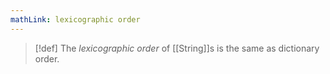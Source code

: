 ```yaml
---
mathLink: lexicographic order
---
```

>[!def]
>The *lexicographic order* of [[String]]s is the same as dictionary order.

